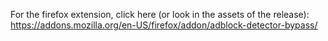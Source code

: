 


For the firefox extension, click here (or look in the assets of the release):\
https://addons.mozilla.org/en-US/firefox/addon/adblock-detector-bypass/
